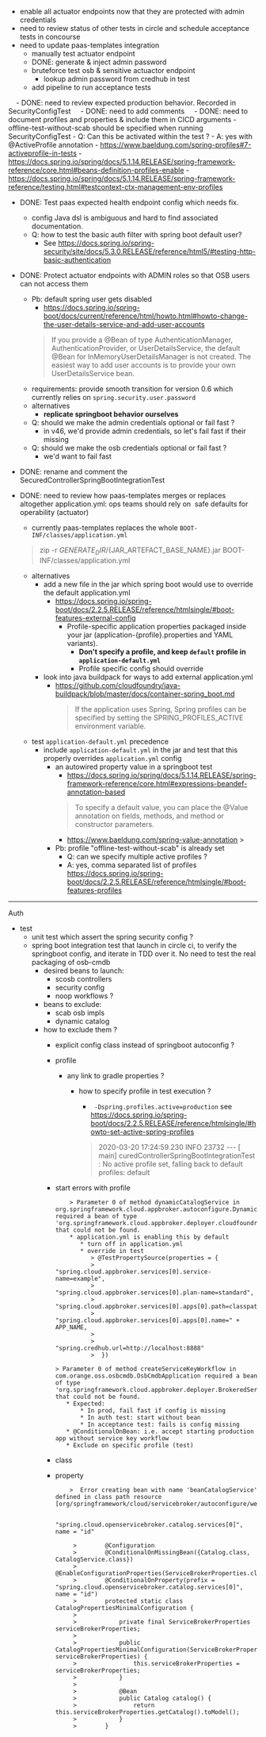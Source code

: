 

- enable all actuator endpoints now that they are protected with admin credentials
- need to review status of other tests in circle and schedule acceptance tests in concourse
- need to update paas-templates integration
   - manually test actuator endpoint 
   - DONE: generate & inject admin password
   - bruteforce test osb & sensitive actuactor endpoint
      - lookup admin password from credhub in test
   - add pipeline to run acceptance tests
   
    - DONE: need to review expected production behavior. Recorded in SecurityConfigTest
    - DONE: need to add comments
    - DONE: need to document profiles and properties & include them in CICD arguments
    - offline-test-without-scab should be specified when running SecurityConfigTest
       - Q: Can this be activated within the test ?
       - A: yes with @ActiveProfile annotation
          - https://www.baeldung.com/spring-profiles#7-activeprofile-in-tests
          - https://docs.spring.io/spring/docs/5.1.14.RELEASE/spring-framework-reference/core.html#beans-definition-profiles-enable
          - https://docs.spring.io/spring/docs/5.1.14.RELEASE/spring-framework-reference/testing.html#testcontext-ctx-management-env-profiles
        


- DONE: Test paas expected health endpoint config which needs fix.
   - config Java dsl is ambiguous and hard to find associated documentation.
   - Q: how to test the basic auth filter with spring boot default user?
      - See https://docs.spring.io/spring-security/site/docs/5.3.0.RELEASE/reference/html5/#testing-http-basic-authentication

- DONE: Protect actuator endpoints with ADMIN roles so that OSB users can not access them
    - Pb: default spring user gets disabled
        - https://docs.spring.io/spring-boot/docs/current/reference/html/howto.html#howto-change-the-user-details-service-and-add-user-accounts
        > If you provide a @Bean of type AuthenticationManager, AuthenticationProvider, or UserDetailsService, the default @Bean for InMemoryUserDetailsManager is not created. 
        > The easiest way to add user accounts is to provide your own UserDetailsService bean.
    - requirements: provide smooth transition for version 0.6 which currently relies on `spring.security.user.password`
    - alternatives
       - **replicate springboot behavior ourselves**
    - Q: should we make the admin credentials optional or fail fast ?
       - in v46, we'd provide admin credentials, so let's fail fast if their missing  
    - Q: should we make the osb credentials optional or fail fast ?
       - we'd want to fail fast  
                                                                                                                                                                                                   

- DONE: rename and comment the SecuredControllerSpringBootIntegrationTest

- DONE: need to review how paas-templates merges or replaces altogether application.yml: ops teams should rely on  safe defaults for operability (actuator)
   - currently paas-templates replaces the whole `BOOT-INF/classes/application.yml` 
    > zip -r  ${GENERATE_DIR}/${JAR_ARTEFACT_BASE_NAME}.jar BOOT-INF/classes/application.yml
   - alternatives
      - add a new file in the jar which spring boot would use to override the default application.yml
         - https://docs.spring.io/spring-boot/docs/2.2.5.RELEASE/reference/htmlsingle/#boot-features-external-config
            - Profile-specific application properties packaged inside your jar (application-{profile}.properties and YAML variants).
                - **Don't specify a profile, and keep `default` profile in `application-default.yml`**
                - Profile specific config should override  
      - look into java buildpack for ways to add external application.yml
         - https://github.com/cloudfoundry/java-buildpack/blob/master/docs/container-spring_boot.md
            > If the application uses Spring, Spring profiles can be specified by setting the SPRING_PROFILES_ACTIVE environment variable.                                                                                                                                                                                                                                                
   - test `application-default.yml` precedence                                                                                                                                                                                                                                           
      - include `application-default.yml` in the jar and test that this properly overrides `application.yml` config
         - an autowired property value in a springboot test
            - https://docs.spring.io/spring/docs/5.1.14.RELEASE/spring-framework-reference/core.html#expressions-beandef-annotation-based
            >  To specify a default value, you can place the @Value annotation on fields, methods, and method or constructor parameters.
            - https://www.baeldung.com/spring-value-annotation                                                                                                                                                                                             >  
         - Pb: profile "offline-test-without-scab" is already set
            - Q: can we specify multiple active profiles ?
            - A: yes, comma separated list of profiles https://docs.spring.io/spring-boot/docs/2.2.5.RELEASE/reference/htmlsingle/#boot-features-profiles     

--------------

Auth
* test
   * unit test which assert the spring security config ?
   * spring boot integration test that launch in circle ci, to verify the springboot config, and iterate in TDD over it. No need to test the real packaging of osb-cmdb
      * desired beans to launch: 
         * scosb controllers
         * security config
         * noop workflows ?
      * beans to exclude: 
         * scab osb impls
         * dynamic catalog
      * how to exclude them ?
         * explicit config class instead of springboot autoconfig ?
         * profile
            * any link to gradle properties ?
               * how to specify profile in test execution ?
                  * ` -Dspring.profiles.active=production` see https://docs.spring.io/spring-boot/docs/2.2.5.RELEASE/reference/htmlsingle/#howto-set-active-spring-profiles
                  
                  > 2020-03-20 17:24:59.230  INFO 23732 --- [           main] curedControllerSpringBootIntegrationTest : No active profile set, falling back to default profiles: default

         * start errors with profile
                  
                   > Parameter 0 of method dynamicCatalogService in org.springframework.cloud.appbroker.autoconfigure.DynamicCatalogServiceAutoConfiguration required a bean of type 'org.springframework.cloud.appbroker.deployer.cloudfoundry.CloudFoundryDeploymentProperties' that could not be found.                                                                                                                                                                                                                             
                   * application.yml is enabling this by default
                      * turn off in application.yml
                      * override in test
                         > @TestPropertySource(properties = {
                         >  	"spring.cloud.appbroker.services[0].service-name=example",
                         >  	"spring.cloud.appbroker.services[0].plan-name=standard",
                         >  	"spring.cloud.appbroker.services[0].apps[0].path=classpath:demo.jar",
                         >  	"spring.cloud.appbroker.services[0].apps[0].name=" + APP_NAME,
                         >  
                         >  	"spring.credhub.url=http://localhost:8888"
                         >  })
                                                                                                                                                                > Parameter 0 of method createServiceKeyWorkflow in com.orange.oss.osbcmdb.OsbCmdbApplication required a bean of type 'org.springframework.cloud.appbroker.deployer.BrokeredServices' that could not be found.
                  * Expected: 
                      * In prod, fail fast if config is missing
                      * In auth test: start without bean
                      * In acceptance test: fails is config missing
                  * @ConditionalOnBean: i.e. accept starting production app without service key workflow
                  * Exclude on specific profile (test) 
                                                        
         * class
         * property
         
                   >  Error creating bean with name 'beanCatalogService' defined in class path resource [org/springframework/cloud/servicebroker/autoconfigure/web/ServiceBrokerAutoConfiguration.class]
                   
                    "spring.cloud.openservicebroker.catalog.services[0]", name = "id"

                    >        @Configuration
                    >        @ConditionalOnMissingBean({Catalog.class, CatalogService.class})
                    >        @EnableConfigurationProperties(ServiceBrokerProperties.class)
                    >        @ConditionalOnProperty(prefix = "spring.cloud.openservicebroker.catalog.services[0]", name = "id")
                    >        protected static class CatalogPropertiesMinimalConfiguration {
                    >    
                    >            private final ServiceBrokerProperties serviceBrokerProperties;
                    >    
                    >            public CatalogPropertiesMinimalConfiguration(ServiceBrokerProperties serviceBrokerProperties) {
                    >                this.serviceBrokerProperties = serviceBrokerProperties;
                    >            }
                    >    
                    >            @Bean
                    >            public Catalog catalog() {
                    >                return this.serviceBrokerProperties.getCatalog().toModel();
                    >            }
                    >        }

